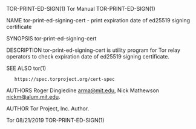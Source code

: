 TOR-PRINT-ED-SIGN(1)                                                                              Tor Manual                                                                             TOR-PRINT-ED-SIGN(1)

NAME
       tor-print-ed-signing-cert - print expiration date of ed25519 signing certificate

SYNOPSIS
       tor-print-ed-signing-cert <path to ed25519_signing_cert file>

DESCRIPTION
       tor-print-ed-signing-cert is utility program for Tor relay operators to check expiration date of ed25519 signing certificate.

SEE ALSO
       tor(1)

       https://spec.torproject.org/cert-spec

AUTHORS
       Roger Dingledine <arma@mit.edu>, Nick Mathewson <nickm@alum.mit.edu>.

AUTHOR
       Tor Project, Inc.
           Author.

Tor                                                                                               08/21/2019                                                                             TOR-PRINT-ED-SIGN(1)
